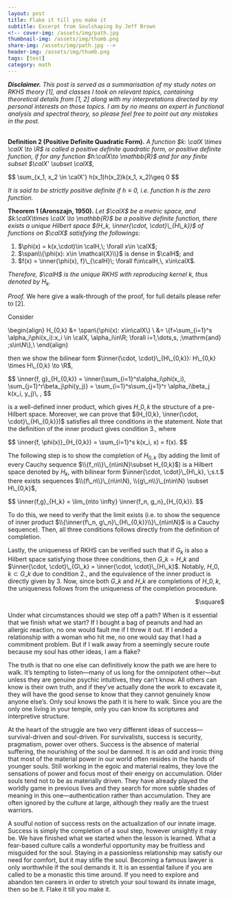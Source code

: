 ```yaml
---
layout: post
title: Flake it till you make it
subtitle: Excerpt from Soulshaping by Jeff Brown
<!-- cover-img: /assets/img/path.jpg
thumbnail-img: /assets/img/thumb.png
share-img: /assets/img/path.jpg -->
header-img: /assets/img/thumb.png
tags: [test]
category: math
---
```


_**Disclaimer.** This post is served as a summarisation of my study notes on RKHS theory [1], and classes I took on relevant topics, containing theoretical details from [1, 2] along with my interpretations directed by my personal interests on those topics. I am by no means an expert in functional analysis and spectral theory, so please feel free to point out any mistakes in the post._
<br/><br/>

**Definition 2 (Positive Definite Quadratic Form).** _A function $k: \calX \times \calX \to \R$ is called a positive definite quadratic form, or positive definite function, if for any function $h:\calX\to \mathbb{R}$ and for any finite subset $\calX' \subset \calX$,_

<div>
$$
	\sum_{x_1, x_2 \in \calX'} h(x_1)h(x_2)k(x_1, x_2)\geq 0
$$
</div>

_It is said to be strictly positive definite if $h\equiv 0$, i.e. function $h$ is the zero function._

**Theorem 1 (Aronszajn, 1950).** _Let $\calX$ be a metric space, and $k:\calX\times \calX \to \mathbb{R}$ be a positive definite function, there exists a unique Hilbert space $(H_k, \inner{\cdot, \cdot}\_{H\_k})$ of functions on $\calX$ satisfying the followings:_
1. $\phi(x) = k(x,\cdot)\in \calH,\; \forall x\in \calX$;
2. $\span\\{\phi(x): x\in \mathcal{X}\\}$ is dense in $\calH$; and
3. $f(x) = \inner{\phi(x), f}\_{\calH}\; \forall f\in\calH,\, x\in\calX$.

_Therefore, $\calH$ is the unique RKHS with reproducing kernel $k$, thus denoted by $H_k$._

_Proof._ We here give a walk-through of the proof, for full details please refer to [2].

Consider 

\begin{align}
	H\_{0,k} &= \span\\{\phi(x): x\in\calX\\} \\
			 &= \\{f=\sum_{i=1}^s \alpha_i\phi(x_i):x_i \in \calX, \alpha_i\in\R\; \forall i=1,\dots,s, \;\mathrm{and} \;s\in\N\\},\\
\end{align}

then we show the bilinear form $\inner{\cdot, \cdot}\_{H\_{0,k}}: H\_{0,k} \times H\_{0,k} \to \R$,

<div>
$$
	\inner{f, g}_{H_{0,k}}
	= \inner{\sum_{i=1}^s\alpha_i\phi(x_i), \sum_{j=1}^r\beta_j\phi(y_j)}
	= \sum_{i=1}^s\sum_{j=1}^r \alpha_i\beta_j k(x_i, y_j)\, ,
$$
</div>

is a well-defined inner product, which gives $H\_{0,k}$ the structure of a pre-Hilbert space. Moreover, we can prove that $(H_{0,k}, \inner{\cdot, \cdot}\_{H\_{0,k}})$ satisfies all three conditions in the statement. Note that the definition of the inner product gives condition 3., where 

<div>
$$
	\inner{f, \phi(x)}_{H_{0,k}} = \sum_{i=1}^s k(x_i, x) = f(x).
$$
</div>

The following step is to show the completion of $H_{0,k}$ (by adding the limit of every Cauchy sequence $\\{f_n\\}\_{n\in\N}\subset H_{0,k}$) is a Hilbert space denoted by $H_k$, with bilinear form $\inner{\cdot, \cdot}\_{H\_k}, \;s.t.$ there exists sequences $\\{f\_n\\}\_{n\in\N}, \\{g\_n\\}\_{n\in\N} \subset H\_{0,k}$,

<div>
$$
	\inner{f,g}_{H_k} = \lim_{n\to \infty} \inner{f_n, g_n}_{H_{0,k}}.
$$
</div>

To do this, we need to verify that the limit exists (i.e. to show the sequence of inner product $\\{\inner{f\_n, g\_n}\_{H\_{0,k}}\\}\_{n\in\N}$ is a Cauchy sequence). Then, all three conditions follows directly from the definition of completion.

Lastly, the uniqueness of RKHS can be verified such that if $G_k$ is also a Hilbert space satisfying those three conditions, then $G\_k = H\_k$ and $\inner{\cdot, \cdot}\_{G\_k} = \inner{\cdot, \cdot}\_{H\_k}$. Notably, $H\_{0,k} \subset G\_k$ due to condition 2., and the equivalence of the inner product is directly given by 3. Now, since both $G\_k$ and $H\_k$ are completions of $H\_{0,k}$, the uniqueness follows from the uniqueness of the completion procedure. 

<div style="text-align: right"> $\square$ </div>


Under what circumstances should we step off a path? When is it essential that we finish what we start? If I bought a bag of peanuts and had an allergic reaction, no one would fault me if I threw it out. If I ended a relationship with a woman who hit me, no one would say that I had a commitment problem. But if I walk away from a seemingly secure route because my soul has other ideas, I am a flake?

The truth is that no one else can definitively know the path we are here to walk. It’s tempting to listen—many of us long for the omnipotent other—but unless they are genuine psychic intuitives, they can’t know. All others can know is their own truth, and if they’ve actually done the work to excavate it, they will have the good sense to know that they cannot genuinely know anyone else’s. Only soul knows the path it is here to walk. Since you are the only one living in your temple, only you can know its scriptures and interpretive structure.

At the heart of the struggle are two very different ideas of success—survival-driven and soul-driven. For survivalists, success is security, pragmatism, power over others. Success is the absence of material suffering, the nourishing of the soul be damned. It is an odd and ironic thing that most of the material power in our world often resides in the hands of younger souls. Still working in the egoic and material realms, they love the sensations of power and focus most of their energy on accumulation. Older souls tend not to be as materially driven. They have already played the worldly game in previous lives and they search for more subtle shades of meaning in this one—authentication rather than accumulation. They are often ignored by the culture at large, although they really are the truest warriors.

A soulful notion of success rests on the actualization of our innate image. Success is simply the completion of a soul step, however unsightly it may be. We have finished what we started when the lesson is learned. What a fear-based culture calls a wonderful opportunity may be fruitless and misguided for the soul. Staying in a passionless relationship may satisfy our need for comfort, but it may stifle the soul. Becoming a famous lawyer is only worthwhile if the soul demands it. It is an essential failure if you are called to be a monastic this time around. If you need to explore and abandon ten careers in order to stretch your soul toward its innate image, then so be it. Flake it till you make it.
